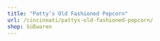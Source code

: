 ```yaml
---
title: "Patty’s Old Fashioned Popcorn"
url: /cincinnati/pattys-old-fashioned-popcorn/
shop: Süßwaren
---
```

